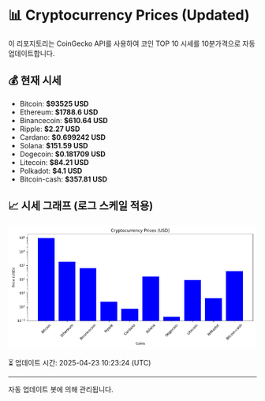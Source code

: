 
# 📊 Cryptocurrency Prices (Updated)

이 리포지토리는 CoinGecko API를 사용하여 코인 TOP 10 시세를 10분가격으로 자동 업데이트합니다.

## 💰 현재 시세
- Bitcoin: **$93525 USD**
- Ethereum: **$1788.6 USD**
- Binancecoin: **$610.64 USD**
- Ripple: **$2.27 USD**
- Cardano: **$0.699242 USD**
- Solana: **$151.59 USD**
- Dogecoin: **$0.181709 USD**
- Litecoin: **$84.21 USD**
- Polkadot: **$4.1 USD**
- Bitcoin-cash: **$357.81 USD**

## 📈 시세 그래프 (로그 스케일 적용)
![Crypto Prices](crypto_prices.png)

⏳ 업데이트 시간: 2025-04-23 10:23:24 (UTC)

---
자동 업데이트 봇에 의해 관리됩니다.
